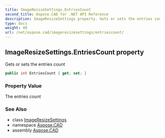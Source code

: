 ```yaml
---
title: ImageResizeSettings.EntriesCount
second_title: Aspose.CAD for .NET API Reference
description: ImageResizeSettings property. Gets or sets the entries count
type: docs
weight: 40
url: /net/aspose.cad/imageresizesettings/entriescount/
---
```

## ImageResizeSettings.EntriesCount property

Gets or sets the entries count

```csharp
public int EntriesCount { get; set; }
```

### Property Value

The entries count

### See Also

* class [ImageResizeSettings](../)
* namespace [Aspose.CAD](../../imageresizesettings/)
* assembly [Aspose.CAD](../../../)


